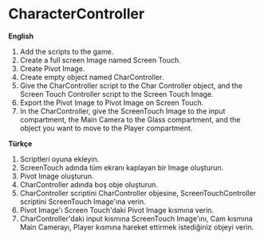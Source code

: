 # CharacterController


**English**
1. Add the scripts to the game.
2. Create a full screen Image named Screen Touch.
3. Create Pivot Image.
4. Create empty object named CharController.
5. Give the CharController script to the Char Controller object, and the Screen Touch Controller script to the Screen Touch Image.
6. Export the Pivot Image to Pivot Image on Screen Touch.
7. In the CharController, give the ScreenTouch Image to the input compartment, the Main Camera to the Glass compartment, and the object you want to move to the Player compartment.



**Türkçe**
1. Scriptleri oyuna ekleyin.
2. ScreenTouch adında tüm ekranı kaplayan bir Image oluşturun.
3. Pivot Image oluşturun.
4. CharController adında boş obje oluşturun.
5. CharController scriptini CharController objesine, ScreenTouchController scriptini ScreenTouch Image'ına verin.
6. Pivot Image'ı Screen Touch'daki Pivot Image kısmına verin.
7. CharController'daki input kısmına ScreenTouch Image'ını, Cam kısmına Main Camerayı, Player kısmına hareket ettirmek istediğiniz objeyi verin.

